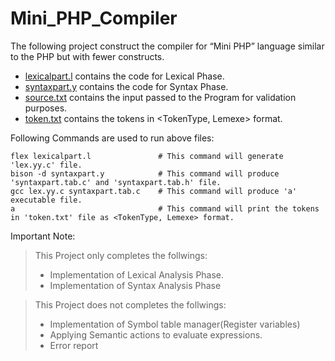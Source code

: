 # Mini_PHP_Compiler

 The following project construct the compiler for “Mini PHP” language similar to the PHP but with fewer constructs.

- [lexicalpart.l](lexicalpart.l) contains the code for Lexical Phase. 
- [syntaxpart.y](syntaxpart.y) contains the code for Syntax Phase.
- [source.txt](source.txt) contains the input passed to the Program for validation purposes.
- [token.txt](token.txt) contains the tokens in <TokenType, Lemexe> format.

Following Commands are used to run above files:
```
flex lexicalpart.l               # This command will generate 'lex.yy.c' file.
bison -d syntaxpart.y            # This command will produce 'syntaxpart.tab.c' and 'syntaxpart.tab.h' file.
gcc lex.yy.c syntaxpart.tab.c    # This command will produce 'a' executable file. 
a                                # This command will print the tokens in 'token.txt' file as <TokenType, Lemexe> format.
```

Important Note:

> This Project only completes the follwings:
> - Implementation of Lexical Analysis Phase.
> - Implementation of Syntax Analysis Phase

> This Project does not completes the follwings:
> - Implementation of Symbol table manager(Register variables)
> - Applying Semantic actions to evaluate expressions.
> - Error report
